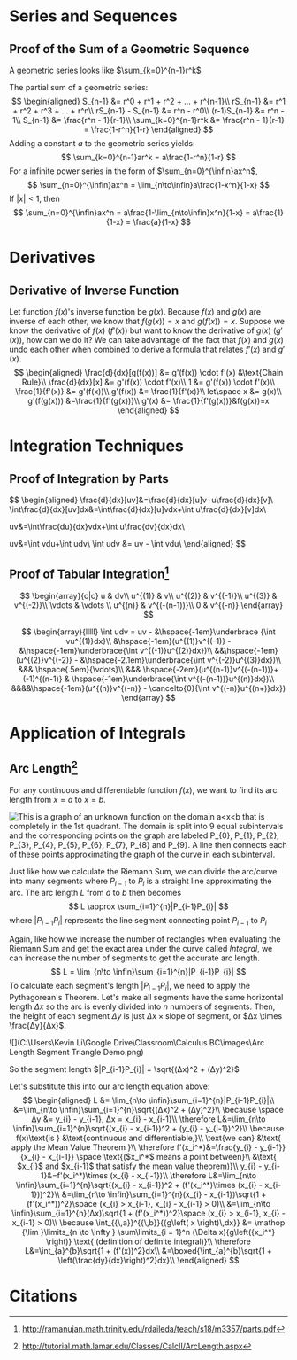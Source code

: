 # Series and Sequences

## Proof of the Sum of a Geometric Sequence

A geometric series looks like $\sum_{k=0}^{n-1}r^k$

The partial sum of a geometric series:
$$
\begin{aligned}
S_{n-1} &= r^0 + r^1 + r^2 + ... + r^{n-1}\\
rS_{n-1} &= r^1 + r^2 + r^3 + ... + r^n\\
rS_{n-1} - S_{n-1} &= r^n - r^0\\
(r-1)S_{n-1} &= r^n - 1\\
S_{n-1} &= \frac{r^n - 1}{r-1}\\
\sum_{k=0}^{n-1}r^k &= \frac{r^n - 1}{r-1} = \frac{1-r^n}{1-r}
\end{aligned}
$$
 Adding a constant $a$ to the geometric series yields:
$$
\sum_{k=0}^{n-1}ar^k = a\frac{1-r^n}{1-r}
$$
For a infinite power series in the form of $\sum_{n=0}^{\infin}ax^n$,
$$
\sum_{n=0}^{\infin}ax^n = \lim_{n\to\infin}a\frac{1-x^n}{1-x}
$$
If $|x| < 1$, then
$$
\sum_{n=0}^{\infin}ax^n = a\frac{1-\lim_{n\to\infin}x^n}{1-x} = a\frac{1}{1-x} = \frac{a}{1-x}
$$

# Derivatives

## Derivative of Inverse Function

Let function $f(x)$'s inverse function be $g(x)$. Because $f(x)$ and $g(x)$ are inverse of each other, we know that $f(g(x)) = x$ and $g(f(x)) = x$. Suppose we know the derivative of $f(x)$ ($f'(x)$) but want to know the derivative of $g(x)$ ($g'(x)$), how can we do it? We can take advantage of the fact that $f(x)$ and $g(x)$ undo each other when combined to derive a formula that relates $f'(x)$ and $g'(x)$.
$$
\begin{aligned}
\frac{d}{dx}[g(f(x))] &= g'(f(x)) \cdot f'(x) &\text{Chain Rule}\\
\frac{d}{dx}[x] &= g'(f(x)) \cdot f'(x)\\
1 &= g'(f(x)) \cdot f'(x)\\
\frac{1}{f'(x)} &= g'(f(x))\\
g'(f(x)) &= \frac{1}{f'(x)}\\
let\space x &= g(x)\\
g'(f(g(x))) &=\frac{1}{f'(g(x))}\\
g'(x) &= \frac{1}{f'(g(x))}&f(g(x))=x
\end{aligned}
$$

# Integration Techniques

## Proof of Integration by Parts

$$
\begin{aligned} \frac{d}{dx}[uv]&=\frac{d}{dx}[u]v+u\frac{d}{dx}[v]\\
\int\frac{d}{dx}[uv]dx&=\int\frac{d}{dx}[u]vdx+\int u\frac{d}{dx}[v]dx\\

uv&=\int\frac{du}{dx}vdx+\int u\frac{dv}{dx}dx\\

uv&=\int vdu+\int udv\\ \int udv &= uv - \int vdu\\
\end{aligned}
$$

## Proof of Tabular Integration[^1]

$$
\begin{array}{c|c}
u & dv\\
u^{(1)} & v\\
u^{(2)} & v^{(-1)}\\ 
u^{(3)} & v^{(-2)}\\
\vdots & \vdots \\
u^{(n)} & v^{(-(n-1))}\\
0 & v^{(-n)} 
\end{array}
$$

$$
\begin{array}{lllll}
\int udv = uv - &\hspace{-1em}\underbrace {\int vu^{(1)}dx}\\
&\hspace{-1em}(u^{(1)}v^{(-1)} - &\hspace{-1em}\underbrace{\int v^{(-1)}u^{(2)}dx})\\
&&\hspace{-1em}(u^{(2)}v^{(-2)} - &\hspace{-2.1em}\underbrace{\int v^{(-2)}u^{(3)}dx})\\
&&& \hspace{.5em}{\vdots}\\
&&& \hspace{-2em}(u^{(n-1)}v^{(-(n-1))}+ (-1)^{(n-1)} & \hspace{-1em}\underbrace{\int v^{(-(n-1))}u^{(n)}dx})\\
&&&&\hspace{-1em}(u^{(n)}v^{(-n)} - \cancelto{0}{\int v^{(-n)}u^{(n+)}dx})
\end{array}
$$



# Application of Integrals

## Arc Length[^2]

For any continuous and differentiable function $f(x)$, we want to find its arc length from $x=a$ to $x=b$.

![This is a graph of an unknown function on the domain a<x<b that is completely in the 1st quadrant.  The domain is split into 9 equal subintervals and the corresponding points on the graph are labeled $P_{0}$, $P_{1}$, $P_{2}$, $P_{3}$, $P_{4}$, $P_{5}$, $P_{6}$, $P_{7}$, $P_{8}$ and $P_{9}$.  A line then connects each of these points approximating the graph of the curve in each subinterval.](http://tutorial.math.lamar.edu/Classes/CalcII/ArcLength_Files/image001.gif)

Just like how we calculate the Riemann Sum, we can divide the arc/curve into many segments where $P_{i-1}$ to $P_{i}$ is a straight line approximating the arc. The arc length $L$ from $a$ to $b$ then becomes
$$
L \approx \sum_{i=1}^{n}|P_{i-1}P_{i}|
$$
where $|P_{i-1}P_{i}|$ represents the line segment connecting point $P_{i-1}$ to $P_{i}$

Again, like how we increase the number of rectangles when evaluating the Riemann Sum and get the exact area under the curve called *Integral*, we can increase the number of segments to get the accurate arc length.
$$
L = \lim_{n\to \infin}\sum_{i=1}^{n}|P_{i-1}P_{i}|
$$
To calculate each segment's length $|P_{i-1}P_{i}|$, we need to apply the Pythagorean's Theorem. Let's make all segments have the same horizontal length $Δx$ so the arc is evenly divided into $n$ numbers of segments. Then, the height of each segment $Δy$ is just $Δx \times \text{slope of segment}$, or $Δx \times \frac{Δy}{Δx}$. 

![](C:\Users\Kevin Li\Google Drive\Classroom\Calculus BC\images\Arc Length Segment Triangle Demo.png)

So the segment length $|P_{i-1}P_{i}| = \sqrt{(Δx)^2 + (Δy)^2}$

Let's substitute this into our arc length equation above:
$$
\begin{aligned}
L &= \lim_{n\to \infin}\sum_{i=1}^{n}|P_{i-1}P_{i}|\\
&=\lim_{n\to \infin}\sum_{i=1}^{n}\sqrt{(Δx)^2 + (Δy)^2}\\
\because \space Δy &= y_{i} - y_{i-1}, Δx = x_{i} - x_{i-1}\\
\therefore L&=\lim_{n\to \infin}\sum_{i=1}^{n}\sqrt{(x_{i} - x_{i-1})^2 + (y_{i} - y_{i-1})^2}\\
\because f(x)\text{is } &\text{continuous and differentiable,}\\
\text{we can} &\text{ apply the Mean Value Theorem }\\
\therefore f'(x_i^*)&=\frac{y_{i} - y_{i-1}}{x_{i} - x_{i-1}} \space \text{($x_i^*$ means a point between}\\
&\text{ $x_{i}$ and $x_{i-1}$ that satisfy the mean value theorem)}\\
y_{i} - y_{i-1}&=f'(x_i^*)\times (x_{i} - x_{i-1})\\
\therefore L&=\lim_{n\to \infin}\sum_{i=1}^{n}\sqrt{(x_{i} - x_{i-1})^2 + (f'(x_i^*)\times (x_{i} - x_{i-1}))^2}\\
&=\lim_{n\to \infin}\sum_{i=1}^{n}(x_{i} - x_{i-1})\sqrt{1 + (f'(x_i^*))^2}\space (x_{i} > x_{i-1}, x_{i} - x_{i-1} > 0)\\
&=\lim_{n\to \infin}\sum_{i=1}^{n}(Δx)\sqrt{1 + (f'(x_i^*))^2}\space (x_{i} > x_{i-1}, x_{i} - x_{i-1} > 0)\\
\because \int_{{\,a}}^{{\,b}}{{g\left( x \right)\,dx}} &= \mathop {\lim }\limits_{n \to \infty } \sum\limits_{i = 1}^n (\Delta x){g\left({x_i^*} \right)} \text{ (definition of definite integral)}\\
\therefore L&=\int_{a}^{b}\sqrt{1 + (f'(x))^2}dx\\
&=\boxed{\int_{a}^{b}\sqrt{1 + \left(\frac{dy}{dx}\right)^2}dx}\\
\end{aligned}
$$

# Citations

[^1]: <http://ramanujan.math.trinity.edu/rdaileda/teach/s18/m3357/parts.pdf>
[^2]: http://tutorial.math.lamar.edu/Classes/CalcII/ArcLength.aspx